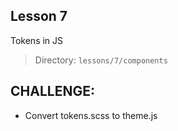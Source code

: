 ## Lesson 7

Tokens in JS

> Directory: `lessons/7/components`

## CHALLENGE:

- Convert tokens.scss to theme.js
